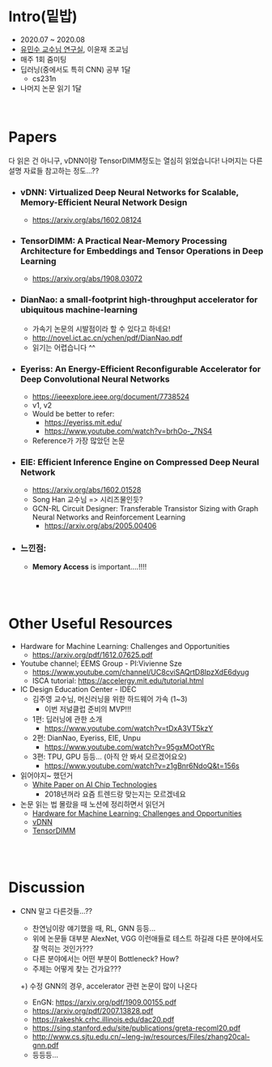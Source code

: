 # Intro(밑밥)
- 2020.07 ~ 2020.08
- [유민수 교수님 연구실](https://sites.google.com/view/kaist-via), 이윤재 조교님
- 매주 1회 줌미팅
- 딥러닝(중에서도 특히 CNN) 공부 1달
  - cs231n
- 나머지 논문 읽기 1달

<br>

# Papers
다 읽은 건 아니구, vDNN이랑 TensorDIMM정도는 열심히 읽었습니다! 나머지는 다른 설명 자료들 참고하는 정도...??
- ### **vDNN**: Virtualized Deep Neural Networks for Scalable, Memory-Efficient Neural Network Design
  - https://arxiv.org/abs/1602.08124
- ### **TensorDIMM**: A Practical Near-Memory Processing Architecture for Embeddings and Tensor Operations in Deep Learning
  - https://arxiv.org/abs/1908.03072
- ### **DianNao**: a small-footprint high-throughput accelerator for ubiquitous machine-learning
  - 가속기 논문의 시발점이라 할 수 있다고 하네요!
  - http://novel.ict.ac.cn/ychen/pdf/DianNao.pdf
  - 읽기는 어렵습니다 ^^
- ### **Eyeriss**: An Energy-Efficient Reconfigurable Accelerator for Deep Convolutional Neural Networks
  - https://ieeexplore.ieee.org/document/7738524
  - v1, v2
  - Would be better to refer:
    - https://eyeriss.mit.edu/
    - https://www.youtube.com/watch?v=brhOo-_7NS4
  - Reference가 가장 많았던 논문 
- ### **EIE**: Efficient Inference Engine on Compressed Deep Neural Network
  - https://arxiv.org/abs/1602.01528
  - Song Han 교수님 => 시리즈물인듯?
  - GCN-RL Circuit Designer: Transferable Transistor Sizing with Graph Neural Networks and Reinforcement Learning
    - https://arxiv.org/abs/2005.00406
- ### 느낀점:
  - **Memory Access** is important....!!!!

<br>
<br>

# Other Useful Resources
- Hardware for Machine Learning: Challenges and Opportunities
  - https://arxiv.org/pdf/1612.07625.pdf
- Youtube channel; EEMS Group - PI:Vivienne Sze
  - https://www.youtube.com/channel/UC8cviSAQrtD8IpzXdE6dyug
  - ISCA tutorial: https://accelergy.mit.edu/tutorial.html
- IC Design Education Center - IDEC
  - 김주영 교수님, 머신러닝을 위한 하드웨어 가속 (1~3)
    - 이번 저널클럽 준비의 MVP!!!
  - 1편: 딥러닝에 관한 소개
    - https://www.youtube.com/watch?v=tDxA3VT5kzY
  - 2편: DianNao, Eyeriss, EIE, Unpu
    - https://www.youtube.com/watch?v=95gxMOotYRc
  - 3편: TPU, GPU 등등... (아직 안 봐서 모르겠어요오)
    - https://www.youtube.com/watch?v=z1gBnr6NdoQ&t=156s
- 읽어야지~ 했던거
  - [White Paper on AI Chip
Technologies](https://www.080910t.com/downloads/AI%20Chip%202018%20EN.pdf)
      - 2018년꺼라 요즘 트렌드랑 맞는지는 모르겠네요
- 논문 읽는 법 몰랐을 때 노션에 정리하면서 읽던거
  - [Hardware for Machine Learning: Challenges and Opportunities](https://www.notion.so/woojinnn/Hardware-for-Machine-Learning-Challenges-and-Opportunities-e96d7b4f20214c9da7c2a2a50aa1bc6c)
  - [vDNN](https://www.notion.so/woojinnn/vDNN-Virtualized-Deep-Neural-Networks-for-Scalable-Memory-Efficient-Neural-Network-Design-0fce5cbb1945424895db7517bc842fb5)
  - [TensorDIMM](https://www.notion.so/woojinnn/TensorDIMM-A-Practical-Near-Memory-Processing-Architecture-for-Embeddings-and-Tensor-Operations-in--b720b103624143a5813e256953c7947d)
<br>
<br>

# Discussion
- CNN 말고 다른것들...??
  - 찬연님이랑 얘기했을 때, RL, GNN 등등...
  - 위에 논문들 대부분 AlexNet, VGG 이런애들로 테스트 하길래 다른 분야에서도 잘 먹히는 것인가???
  - 다른 분야에서는 어떤 부분이 Bottleneck? How?
  - 주제는 어떻게 찾는 건가요???
  
  +) 수정
    GNN의 경우, accelerator 관련 논문이 많이 나온다
    - EnGN: https://arxiv.org/pdf/1909.00155.pdf
    - https://arxiv.org/pdf/2007.13828.pdf
    - https://rakeshk.crhc.illinois.edu/dac20.pdf
    - https://sing.stanford.edu/site/publications/greta-recoml20.pdf
    - http://www.cs.sjtu.edu.cn/~leng-jw/resources/Files/zhang20cal-gnn.pdf
    - 등등등...
